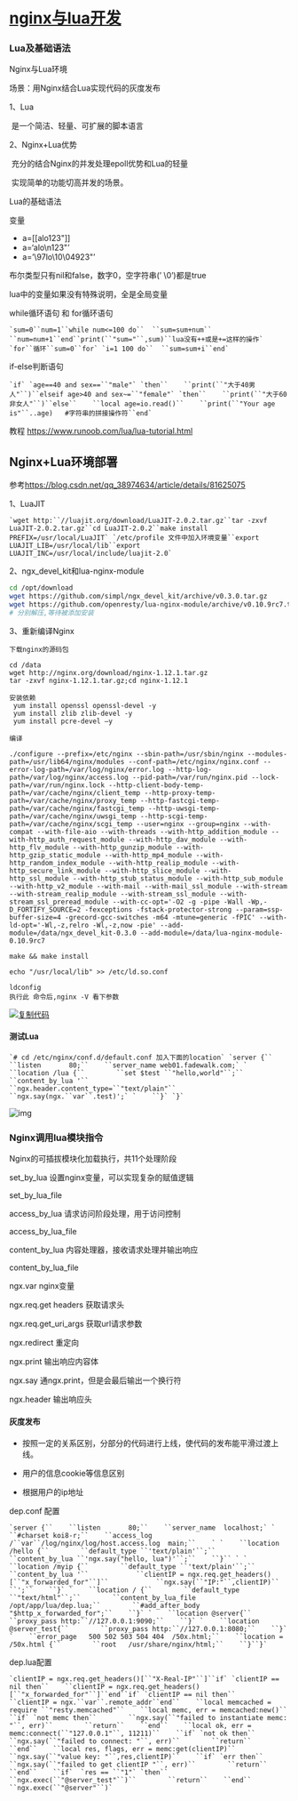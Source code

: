 # [nginx与lua开发](https://www.cnblogs.com/crazymagic/articles/12267085.html)



### Lua及基础语法

Nginx与Lua环境

场景：用Nginx结合Lua实现代码的灰度发布

1、Lua

​    是一个简洁、轻量、可扩展的脚本语言

2、Nginx+Lua优势

​    充分的结合Nginx的并发处理epoll优势和Lua的轻量

​    实现简单的功能切高并发的场景。

Lua的基础语法

 变量

- a=[[alo123"]]
- a=‘alo\n123"’
- a=’\97lo\10\04923"’

布尔类型只有nil和false，数字0，空字符串(’ \0’)都是true

lua中的变量如果没有特殊说明，全是全局变量

while循环语句 和 for循环语句

```
`sum=0``num=1``while num<=100 do``  ``sum=sum+num``  ``num=num+1``end``print(``"sum="``,sum)``lua没有++或是+=这样的操作` `for``循环``sum=0``for` `i=1 100 do``  ``sum=sum+i``end`
```

if-else判断语句　　

```
`if` `age==40 and sex==``"male"` `then``    ``print(``"大于40男人"``)``elseif age>40 and sex~=``"female"` `then``    ``print(``"大于60非女人"``)``else``    ``local age=io.read()``    ``print(``"Your age is"``..age)   #字符串的拼接操作符``end`
```

教程 <https://www.runoob.com/lua/lua-tutorial.html>　　

## Nginx+Lua环境部署

   参考<https://blog.csdn.net/qq_38974634/article/details/81625075>

1、LuaJIT

```
`wget http:``//luajit.org/download/LuaJIT-2.0.2.tar.gz``tar -zxvf  LuaJIT-2.0.2.tar.gz``cd LuaJIT-2.0.2``make install PREFIX=/usr/local/LuaJIT` `/etc/profile 文件中加入环境变量``export LUAJIT_LIB=/usr/local/lib``export LUAJIT_INC=/usr/local/include/luajit-2.0`
```

2、ngx_devel_kit和lua-nginx-module　　

``` bash
cd /opt/download
wget https://github.com/simpl/ngx_devel_kit/archive/v0.3.0.tar.gz
wget https://github.com/openresty/lua-nginx-module/archive/v0.10.9rc7.tar.gz
# 分别解压,等待被添加安装
```

3、重新编译Nginx　　


```
下载nginx的源码包

cd /data
wget http://nginx.org/download/nginx-1.12.1.tar.gz
tar -zxvf nginx-1.12.1.tar.gz;cd nginx-1.12.1

安装依赖
 yum install openssl openssl-devel -y
 yum install zlib zlib-devel -y
 yum install pcre-devel –y

编译

./configure --prefix=/etc/nginx --sbin-path=/usr/sbin/nginx --modules-path=/usr/lib64/nginx/modules --conf-path=/etc/nginx/nginx.conf --error-log-path=/var/log/nginx/error.log --http-log-path=/var/log/nginx/access.log --pid-path=/var/run/nginx.pid --lock-path=/var/run/nginx.lock --http-client-body-temp-path=/var/cache/nginx/client_temp --http-proxy-temp-path=/var/cache/nginx/proxy_temp --http-fastcgi-temp-path=/var/cache/nginx/fastcgi_temp --http-uwsgi-temp-path=/var/cache/nginx/uwsgi_temp --http-scgi-temp-path=/var/cache/nginx/scgi_temp --user=nginx --group=nginx --with-compat --with-file-aio --with-threads --with-http_addition_module --with-http_auth_request_module --with-http_dav_module --with-http_flv_module --with-http_gunzip_module --with-http_gzip_static_module --with-http_mp4_module --with-http_random_index_module --with-http_realip_module --with-http_secure_link_module --with-http_slice_module --with-http_ssl_module --with-http_stub_status_module --with-http_sub_module --with-http_v2_module --with-mail --with-mail_ssl_module --with-stream --with-stream_realip_module --with-stream_ssl_module --with-stream_ssl_preread_module --with-cc-opt='-O2 -g -pipe -Wall -Wp,-D_FORTIFY_SOURCE=2 -fexceptions -fstack-protector-strong --param=ssp-buffer-size=4 -grecord-gcc-switches -m64 -mtune=generic -fPIC' --with-ld-opt='-Wl,-z,relro -Wl,-z,now -pie' --add-module=/data/ngx_devel_kit-0.3.0 --add-module=/data/lua-nginx-module-0.10.9rc7

make && make install

echo "/usr/local/lib" >> /etc/ld.so.conf

ldconfig
执行此 命令后,nginx -V 看下参数
```

[![复制代码](https://common.cnblogs.com/images/copycode.gif)](javascript:void(0);)

#### 测试Lua

```
`# cd /etc/nginx/conf.d/default.conf 加入下面的location` `server {``    ``listen       80;``    ``server_name web01.fadewalk.com;` `    ``location /lua {``        ``set $test ``"hello,world"``;``        ``content_by_lua '``            ``ngx.header.content_type=``"text/plain"``            ``ngx.say(ngx.``var``.test)';` `    ``}` `}`
```

![img](https://img2018.cnblogs.com/i-beta/1256425/202002/1256425-20200205231821430-1675849364.png)

### Nginx调用lua模块指令

Nginx的可插拔模块化加载执行，共11个处理阶段

set_by_lua        设置nginx变量，可以实现复杂的赋值逻辑

set_by_lua_file

access_by_lua     请求访问阶段处理，用于访问控制

access_by_lua_file

content_by_lua    内容处理器，接收请求处理并输出响应

content_by_lua_file

ngx.var     nginx变量

ngx.req.get headers 获取请求头

ngx.req.get_uri_args 获取url请求参数

ngx.redirect    重定向

ngx.print    输出响应内容体

ngx.say 通ngx.print，但是会最后输出一个换行符

ngx.header 输出响应头

#### 灰度发布

- 按照一定的关系区别，分部分的代码进行上线，使代码的发布能平滑过渡上线。

- 用户的信息cookie等信息区别

- 根据用户的ip地址

dep.conf 配置

```
`server {``    ``listen       80;``    ``server_name  localhost;` `    ``#charset koi8-r;``    ``access_log  /``var``/log/nginx/log/host.access.log  main;``    ` `    ``location /hello {``        ``default_type ``'text/plain'``;``        ``content_by_lua ``'ngx.say("hello, lua")'``;``    ``}`` ` `    ``location /myip {``        ``default_type ``'text/plain'``;``        ``content_by_lua '``            ``clientIP = ngx.req.get_headers()[``"x_forwarded_for"``]``            ``ngx.say(``"IP:"``,clientIP)``            ``';``    ``}` `    ``location / {``        ``default_type ``"text/html"``;``        ``content_by_lua_file /opt/app/lua/dep.lua;``        ``#add_after_body "$http_x_forwarded_for";``    ``}` `    ``location @server{``        ``proxy_pass http:``//127.0.0.1:9090;``    ``}` `    ``location @server_test{``        ``proxy_pass http:``//127.0.0.1:8080;``    ``}` `    ``error_page   500 502 503 504 404  /50x.html;``    ``location = /50x.html {``        ``root   /usr/share/nginx/html;``    ``}``}`
```

dep.lua配置　　

```
`clientIP = ngx.req.get_headers()[``"X-Real-IP"``]``if` `clientIP == nil then``    ``clientIP = ngx.req.get_headers()[``"x_forwarded_for"``]``end``if` `clientIP == nil then``    ``clientIP = ngx.``var``.remote_addr``end``    ``local memcached = require ``"resty.memcached"``    ``local memc, err = memcached:new()``    ``if` `not memc then``        ``ngx.say(``"failed to instantiate memc: "``, err)``        ``return``    ``end``    ``local ok, err = memc:connect(``"127.0.0.1"``, 11211)``    ``if` `not ok then``        ``ngx.say(``"failed to connect: "``, err)``        ``return``    ``end``    ``local res, flags, err = memc:get(clientIP)``    ``ngx.say(``"value key: "``,res,clientIP)``    ``if` `err then``        ``ngx.say(``"failed to get clientIP "``, err)``        ``return``    ``end``    ``if`  `res == ``"1"` `then``        ``ngx.exec(``"@server_test"``)``        ``return``    ``end``    ``ngx.exec(``"@server"``)`
```

　　